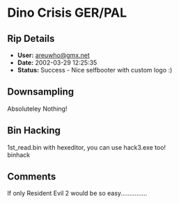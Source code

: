 # Dino Crisis GER/PAL

## Rip Details

- **User:** areuwho@gmx.net
- **Date:** 2002-03-29 12:25:35
- **Status:** Success - Nice selfbooter with custom logo :)

## Downsampling

Absoluteley Nothing!

## Bin Hacking

1st_read.bin with hexeditor, you can use hack3.exe too!<br />binhack<br />

## Comments

If only Resident Evil 2 would be so easy...............

